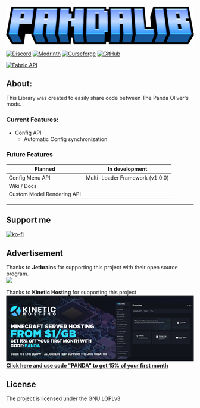 ![banner.png](https://github.com/ThePandaOliver/Readme-Assets/blob/main/pandalib/banner.png?raw=true)

[![Discord](https://img.shields.io/discord/1021703635178115122?style=for-the-badge&logo=discord&label=Discord&labelColor=black&color=lightblue)](https://discord.gg/wjPt4vEfXb)
[![Modrinth](https://img.shields.io/modrinth/dt/mEEGbEIu?style=for-the-badge&logo=modrinth&label=Modrinth&labelColor=black&color=green)](https://modrinth.com/mod/pandalib)
[![Curseforge](https://img.shields.io/curseforge/dt/975460?style=for-the-badge&logo=curseforge&label=Curseforge&labelColor=black&color=red)](https://www.curseforge.com/minecraft/mc-mods/pandalib)
[![GitHub](https://img.shields.io/github/downloads/PandaDap2006/PandaLib/total?style=for-the-badge&logo=github&label=Github&labelColor=black&color=white)](https://github.com/PandaDap2006/PandaLib)

[![Fabric API](https://img.shields.io/badge/Fabric%20API-REQUIRED%20for%20Fabric-1?style=for-the-badge&labelColor=black&color=gold)](https://www.curseforge.com/minecraft/mc-mods/fabric-api)

## About:

This Library was created to easily share code between The Panda Oliver's mods.

### Current Features:

- Config API
  - Automatic Config synchronization

### Future Features

| Planned                    | In development                  |
|----------------------------|---------------------------------|
| Config Menu API            | Multi-Loader Framework (v1.0.0) |
| Wiki / Docs                |                                 |
| Custom Model Rendering API |                                 |

---

## Support me

[![ko-fi](https://ko-fi.com/img/githubbutton_sm.svg)](https://ko-fi.com/S6S0WO38H)

## Advertisement

Thanks to **Jetbrains** for supporting this project with their open source program.\
[<img src="https://resources.jetbrains.com/storage/products/company/brand/logos/jetbrains.svg" width=300px>](https://jb.gg/OpenSourceSupport)

Thanks to **Kinetic Hosting** for supporting this project
![Partner Banner](https://github.com/PandaDap2006/PandaDap2006/blob/main/assets_for_readme/kinetic_hosting_banner_v2.png?raw=true)
**[Click here and use code "PANDA" to get 15% of your first month](https://t.ly/B1Kui)**

## License

The project is licensed under the GNU LGPLv3